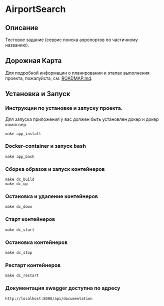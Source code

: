 # AirportSearch

## Описание
Тестовое задание (сервис поиска аэропортов по частичному названию).

## Дорожная Карта
Для подробной информации о планировании и этапах выполнения проекта, пожалуйста, см. [ROADMAP.md](ROADMAP.md).

## Установка и Запуск
### Инструкции по установке и запуску проекта.
Для запуска приложения у вас должен быть установлен докер и докер композер.

```shell
make app_install
```
### Docker-container и запуск bash
```shell
make app_bash
```

### Сборка образов и запуск контейнеров
```shell
make dc_build
make dc_up
```

### Остановка и удаление контейнеров
```shell
make dc_down
```

### Старт контейнеров
```shell
make dc_start
```

### Остановка контейнеров
```shell
make dc_stop
```

### Рестарт контейнеров
```shell
make dc_restart
```

### Документация swagger доступна по адресу
```shell
http://localhost:8080/api/documentation
```
